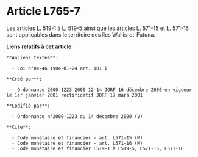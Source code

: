 # Article L765-7

Les articles L. 519-1 à L. 519-5 ainsi que les articles L. 571-15 et L. 571-16 sont applicables dans le territoire des îles
Wallis-et-Futuna.

**Liens relatifs à cet article**

	**Anciens textes**:

	  - Loi n°84-46 1984-01-24 art. 101 I

	**Créé par**:

	  - Ordonnance 2000-1223 2000-12-14 JORF 16 décembre 2000 en vigueur le 1er janvier 2001 rectificatif JORF 17 mars 2001

	**Codifié par**:

	  - Ordonnance n°2000-1223 du 14 décembre 2000 (V)

	**Cite**:

	  - Code monétaire et financier - art. L571-15 (M)
	  - Code monétaire et financier - art. L571-16 (M)
	  - Code monétaire et financier L519-1 à L519-5, L571-15, L571-16
